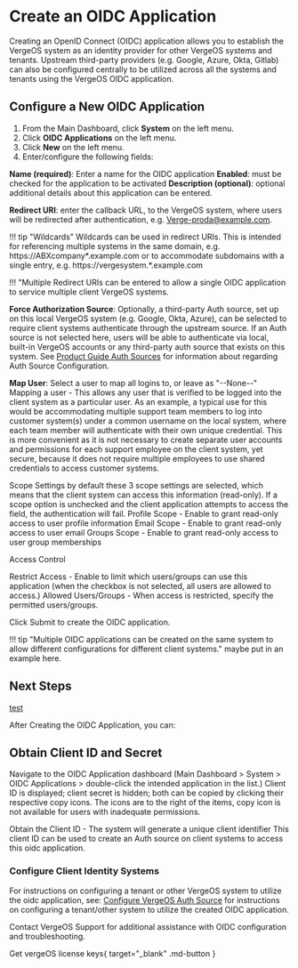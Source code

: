 # Create an OIDC Application

Creating an OpenID Connect (OIDC) application allows you to establish the VergeOS system as an identity provider for other VergeOS systems and tenants.  Upstream third-party providers (e.g. Google, Azure, Okta, Gitlab) can also be configured centrally to be utilized across all the systems and tenants using the VergeOS OIDC application.

## Configure a New OIDC Application

1. From the Main Dashboard, click **System** on the left menu.
2. Click **OIDC Applications** on the left menu.
3. Click **New** on the left menu.
4. Enter/configure the following fields:

**Name (required)**: Enter a name for the OIDC application
**Enabled**: must be checked for the application to be activated
**Description (optional)**: optional additional details about this application can be entered.

**Redirect URI**: enter the callback URL, to the VergeOS system, where users will be redirected after authentication, e.g. Verge-proda@example.com.  

!!! tip "Wildcards"
    Wildcards can be used in redirect URIs. This is intended for referencing multiple systems in the same  domain, e.g. https://ABXcompany*.example.com or to accommodate subdomains with a single entry, e.g. https://vergesystem.*.example.com

!!! "Multiple Redirect URIs can be entered to allow a single OIDC application to service multiple client VergeOS systems.

**Force Authorization Source**: Optionally, a third-party Auth source, set up on this local VergeOS system (e.g. Google, Okta, Azure), can be selected to require client systems authenticate through the upstream source.  If an Auth source is not selected here, users will be able to authenticate via local, built-in VergeOS accounts or any third-party auth source that exists on this system.  See [Product Guide Auth Sources](/product-guide/auth/auth-sources-general) for information about regarding Auth Source Configuration.

**Map User**: Select a user to map all logins to, or leave as "--None--"
Mapping a user - This allows any user that is verified to be logged into the client system as a particular user.
As an example, a typical use for this would be accommodating multiple support team members to log into customer system(s) under a common username on the local system, where each team member will authenticate with their own unique credential. This is more convenient as it is not necessary to create separate user accounts and permissions for each support employee on the client system, yet secure, because it does not require multiple employees to use shared credentials to access customer systems.


Scope Settings
by default these 3 scope settings are selected, which means that the client system can access this information (read-only).  If a scope option is unchecked and the client application attempts to access the field, the authentication will fail. 
Profile Scope - Enable to grant read-only access to user profile information
Email Scope - Enable to grant read-only access to user email
Groups Scope - Enable to grant read-only access to user 
group memberships

Access Control

Restrict Access - Enable to limit which users/groups can use this application (when the checkbox is not selected, all users are allowed to access.)
Allowed Users/Groups - When access is restricted, specify the permitted users/groups.

Click Submit to create the OIDC application.

!!! tip "Multiple OIDC applications can be created on the same system to allow different configurations for different client systems." maybe put in an example here. 

## Next Steps

[test]()

After Creating the OIDC Application, you can:

## Obtain Client ID and Secret
Navigate to the OIDC Application dashboard (Main Dashboard > System > OIDC Applications > double-click the intended application in the list.)  Client ID is displayed; client secret is hidden; both can be copied by clicking their respective copy icons. The icons are to the right of the items, copy icon is not available for users with inadequate permissions.

Obtain the Client ID - The system will generate a unique client identifier
This client ID can be used to create an Auth source on client systems to access this oidc application.

### Configure Client Identity Systems
For instructions on configuring a tenant or other VergeOS system to utilize the oidc application, see: [Configure VergeOS Auth Source](/product-guide/auth/oidc-verge-auth.md) for instructions on configuring a tenant/other system to utilize the created OIDC application. 

Contact VergeOS Support for additional assistance with OIDC configuration and troubleshooting.

Get vergeOS license keys{ target="_blank" .md-button } 